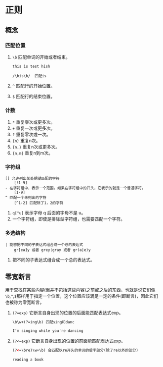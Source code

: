 # 正则

## 概念

### 匹配位置

1. `\b` 匹配单词的开始或者结束。

   ```
   this is test hish
   
   /\bis\b/  匹配is
   ```

2. `^` 匹配行的开始位置。

3. `$` 匹配行的结束位置。

### 计数

1. `*` 重复零次或更多次。
2. `+` 重复一次或更多次。
3. `?` 重复零次或一次。
4. `{n}` 重复n次。
5. `{n,}` 重复n次或更多次。
6. `{n,m}` 重复n到m次。

### 字符组

```
[] 允许列出某处期望匹配的字符
	[!1-9]
- 在字符组中，表示一个范围。如果在字符组中的开头，它表示的就是一个普通字符。
	[1-9]
^ 匹配一个未列出的字符
	[^1-2] 匹配除了1，2的字符
```

1. `q[^u]` 表示字母 q 后面的字母不是 u。
2. 一个字符组，即使是排除型字符组，也需要匹配一个字符。

### 多选结构

```
| 能够把不同的子表达式组合成一个总的表达式
	gr[ea]y 或者 grey|gray 或者 gr(a|e)y
```

1. 把不同的子表达式组合成一个总的表达式。

## 零宽断言

用于查找在某些内容(但并不包括这些内容)之前或之后的东西，也就是说它们像`\b`,`^`,`$`那样用于指定一个位置，这个位置应该满足一定的条件(即断言)，因此它们也被称为零宽断言。

1. `(?=exp)` 它断言自身出现的位置的后面能匹配表达式exp。

   ```html
   \b\w+(?=ing\b) 匹配sing和danc
   
   I'm singing while you're dancing
   ```

2. `(?<=exp)` 它断言自身出现的位置的前面能匹配表达式exp。

   ```html
   (?<=\bre)\w+\b) 会匹配以re开头的单词的后半部分(除了re以外的部分)   
                  
   reading a book
   ```


